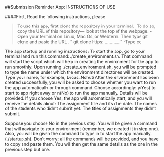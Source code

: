 ##Submission Reminder App: INSTRUCTIONS OF USE

####First, Read the following instructions, please
>To use this app, first clone the repository in your terminal. 
>-To do so, copy the URL of this repository— look at the top of the webpage.
>-Open your terminal on Linux, Mac Os, or Webterm. Then type git clone and paste the URL . “  git clone https: ………….”
>-Type cd 


The app startup and running instructions:
To start the app, go to your terminal and run this command: ./create_environment.sh.
That command will start the script which will help in creating the environment for the app to run smoothly. 
Upon running ./create_environment.sh, you will be prompted to type the name under which the environment directories will be created.
Type your name, for example, Lucas_Nshuti
After the environment has been created successfully, you will be asked to choose whether you want to run the app automatically or through command. Choose accordingly: y(Yes) to start to app right away or n(No) to run the app manually. Details will be provided.
If you choose Yes, the app will automatically start, and you will receive the details about:
The assignment title and its due date.
The names of the students who didn’t submit yet.
The titles of assignments they didn’t submit.



Suppose you choose No in the previous step. You will be given a command that will navigate to your environment (remember, we created it in step one). Also, you will be given the command to type in to start the app manually. (./startup.sh). Don’t worry; all the commands will be provided, and you have to copy and paste them.
You will then get the same details as the one in the previous step but one.

